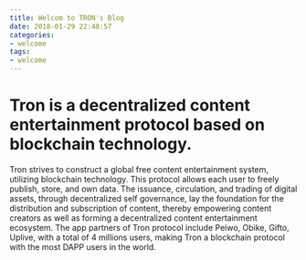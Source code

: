 ```yaml
---
title: Welcom to TRON's Blog
date: 2018-01-29 22:48:57
categories:
- welcome
tags:
- welcome
---
```


# Tron is a decentralized content entertainment protocol based on blockchain technology.

Tron strives to construct a global free content entertainment system, utilizing blockchain technology. This protocol allows each user to freely publish, store, and own data. The issuance, circulation, and trading of digital assets,
through decentralized self governance, lay the foundation for the distribution and subscription of content, thereby empowering content creators as well as forming a decentralized content entertainment ecosystem.
The app partners of Tron protocol include Peiwo, Obike, Gifto, Uplive, with a total of 4 millions users, making Tron a blockchain protocol with the most DAPP users in the world.
